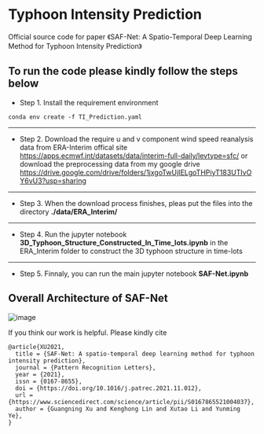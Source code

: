 # Typhoon Intensity Prediction
Official source code for paper 《SAF-Net: A Spatio-Temporal Deep Learning Method for Typhoon Intensity Prediction》

## To run the code please kindly follow the steps below

* Step 1. Install the requirement environment 
```
conda env create -f TI_Prediction.yaml
```  
---

* Step 2. Download the require u and v component wind speed reanalysis data from ERA-Interim offical site
<https://apps.ecmwf.int/datasets/data/interim-full-daily/levtype=sfc/>
or download the preprocessing data from my google drive
<https://drive.google.com/drive/folders/1jxgoTwUjIELgoTHPiyT183UTIvOY6vU3?usp=sharing>

---

* Step 3. When the download process finishes, pleas put the files into the directory **./data/ERA_Interim/**

---

* Step 4. Run the jupyter notebook **3D_Typhoon_Structure_Constructed_In_Time_lots.ipynb** in the ERA_Interim folder to construct the 3D typhoon structure in time-lots

---

* Step 5. Finnaly, you can run the main jupyter notebook **SAF-Net.ipynb**

## Overall Architecture of SAF-Net

![image](https://github.com/xuguangning1218/TI_Prediction/blob/master/figure/Model.png)

If you think our work is helpful. Please kindly cite
```
@article{XU2021,
  title = {SAF-Net: A spatio-temporal deep learning method for typhoon intensity prediction},
  journal = {Pattern Recognition Letters},
  year = {2021},
  issn = {0167-8655},
  doi = {https://doi.org/10.1016/j.patrec.2021.11.012},
  url = {https://www.sciencedirect.com/science/article/pii/S0167865521004037},
  author = {Guangning Xu and Kenghong Lin and Xutao Li and Yunming Ye},
}
```
